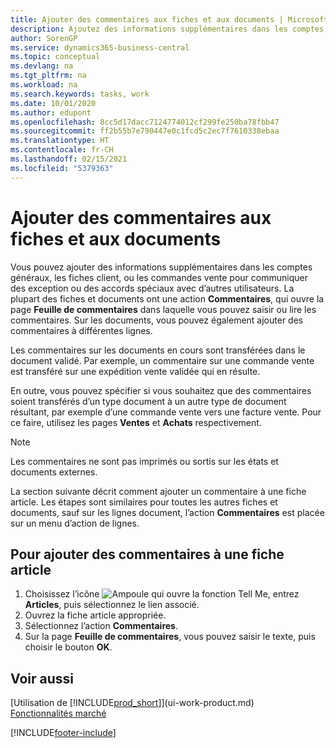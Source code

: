 ```yaml
---
title: Ajouter des commentaires aux fiches et aux documents | Microsoft Docs
description: Ajoutez des informations supplémentaires dans les comptes, les fiches client, ou les commandes vente pour communiquer des accords, tels qu’un prix spécial ou un mode de livraison, pour d’autres utilisateurs.
author: SorenGP
ms.service: dynamics365-business-central
ms.topic: conceptual
ms.devlang: na
ms.tgt_pltfrm: na
ms.workload: na
ms.search.keywords: tasks, work
ms.date: 10/01/2020
ms.author: edupont
ms.openlocfilehash: 8cc5d17dacc7124774012cf299fe250ba78fbb47
ms.sourcegitcommit: ff2b55b7e790447e0c1fcd5c2ec7f7610338ebaa
ms.translationtype: HT
ms.contentlocale: fr-CH
ms.lasthandoff: 02/15/2021
ms.locfileid: "5379363"
---
```

# <a name="add-comments-to-cards-and-documents"></a>Ajouter des commentaires aux fiches et aux documents
Vous pouvez ajouter des informations supplémentaires dans les comptes généraux, les fiches client, ou les commandes vente pour communiquer des exception ou des accords spéciaux avec d’autres utilisateurs.
La plupart des fiches et documents ont une action **Commentaires**, qui ouvre la page **Feuille de commentaires** dans laquelle vous pouvez saisir ou lire les commentaires. Sur les documents, vous pouvez également ajouter des commentaires à différentes lignes.

Les commentaires sur les documents en cours sont transférées dans le document validé. Par exemple, un commentaire sur une commande vente est transféré sur une expédition vente validée qui en résulte.

En outre, vous pouvez spécifier si vous souhaitez que des commentaires soient transférés d’un type document à un autre type de document résultant, par exemple d’une commande vente vers une facture vente. Pour ce faire, utilisez les pages **Ventes** et **Achats** respectivement.

> [!NOTE]
> Les commentaires ne sont pas imprimés ou sortis sur les états et documents externes.

La section suivante décrit comment ajouter un commentaire à une fiche article. Les étapes sont similaires pour toutes les autres fiches et documents, sauf sur les lignes document, l’action **Commentaires** est placée sur un menu d’action de lignes.

## <a name="to-add-a-comments-to-an-item-card"></a>Pour ajouter des commentaires à une fiche article
1. Choisissez l’icône ![Ampoule qui ouvre la fonction Tell Me](media/ui-search/search_small.png "Dites-moi ce que vous voulez faire"), entrez **Articles**, puis sélectionnez le lien associé.
2. Ouvrez la fiche article appropriée.
3. Sélectionnez l’action **Commentaires**.
4. Sur la page **Feuille de commentaires**, vous pouvez saisir le texte, puis choisir le bouton **OK**.

## <a name="see-also"></a>Voir aussi
[Utilisation de [!INCLUDE[prod_short](includes/prod_short.md)]](ui-work-product.md)  
[Fonctionnalités marché](ui-across-business-areas.md)


[!INCLUDE[footer-include](includes/footer-banner.md)]